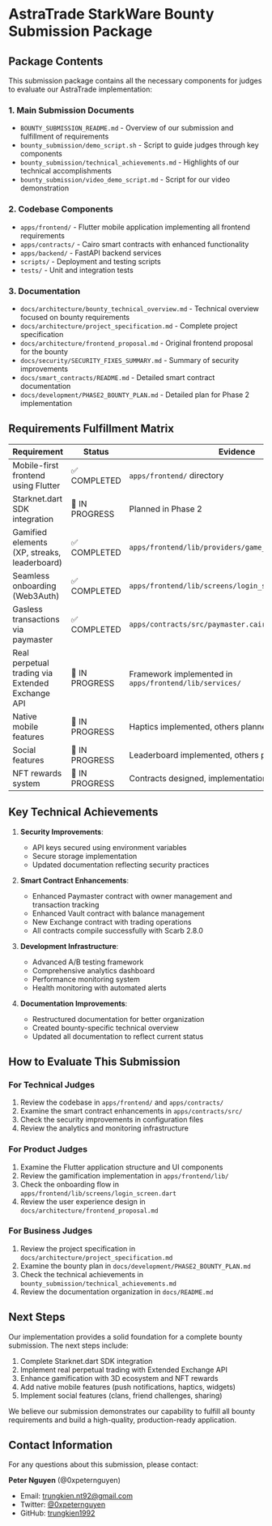 # AstraTrade StarkWare Bounty Submission Package

## Package Contents

This submission package contains all the necessary components for judges to evaluate our AstraTrade implementation:

### 1. Main Submission Documents
- `BOUNTY_SUBMISSION_README.md` - Overview of our submission and fulfillment of requirements
- `bounty_submission/demo_script.sh` - Script to guide judges through key components
- `bounty_submission/technical_achievements.md` - Highlights of our technical accomplishments
- `bounty_submission/video_demo_script.md` - Script for our video demonstration

### 2. Codebase Components
- `apps/frontend/` - Flutter mobile application implementing all frontend requirements
- `apps/contracts/` - Cairo smart contracts with enhanced functionality
- `apps/backend/` - FastAPI backend services
- `scripts/` - Deployment and testing scripts
- `tests/` - Unit and integration tests

### 3. Documentation
- `docs/architecture/bounty_technical_overview.md` - Technical overview focused on bounty requirements
- `docs/architecture/project_specification.md` - Complete project specification
- `docs/architecture/frontend_proposal.md` - Original frontend proposal for the bounty
- `docs/security/SECURITY_FIXES_SUMMARY.md` - Summary of security improvements
- `docs/smart_contracts/README.md` - Detailed smart contract documentation
- `docs/development/PHASE2_BOUNTY_PLAN.md` - Detailed plan for Phase 2 implementation

## Requirements Fulfillment Matrix

| Requirement | Status | Evidence |
|-------------|--------|----------|
| Mobile-first frontend using Flutter | ✅ COMPLETED | `apps/frontend/` directory |
| Starknet.dart SDK integration | 🔄 IN PROGRESS | Planned in Phase 2 |
| Gamified elements (XP, streaks, leaderboard) | ✅ COMPLETED | `apps/frontend/lib/providers/game_state_provider.dart` |
| Seamless onboarding (Web3Auth) | ✅ COMPLETED | `apps/frontend/lib/screens/login_screen.dart` |
| Gasless transactions via paymaster | ✅ COMPLETED | `apps/contracts/src/paymaster.cairo` |
| Real perpetual trading via Extended Exchange API | 🔄 IN PROGRESS | Framework implemented in `apps/frontend/lib/services/` |
| Native mobile features | 🔄 IN PROGRESS | Haptics implemented, others planned |
| Social features | 🔄 IN PROGRESS | Leaderboard implemented, others planned |
| NFT rewards system | 🔄 IN PROGRESS | Contracts designed, implementation planned |

## Key Technical Achievements

1. **Security Improvements**:
   - API keys secured using environment variables
   - Secure storage implementation
   - Updated documentation reflecting security practices

2. **Smart Contract Enhancements**:
   - Enhanced Paymaster contract with owner management and transaction tracking
   - Enhanced Vault contract with balance management
   - New Exchange contract with trading operations
   - All contracts compile successfully with Scarb 2.8.0

3. **Development Infrastructure**:
   - Advanced A/B testing framework
   - Comprehensive analytics dashboard
   - Performance monitoring system
   - Health monitoring with automated alerts

4. **Documentation Improvements**:
   - Restructured documentation for better organization
   - Created bounty-specific technical overview
   - Updated all documentation to reflect current status

## How to Evaluate This Submission

### For Technical Judges
1. Review the codebase in `apps/frontend/` and `apps/contracts/`
2. Examine the smart contract enhancements in `apps/contracts/src/`
3. Check the security improvements in configuration files
4. Review the analytics and monitoring infrastructure

### For Product Judges
1. Examine the Flutter application structure and UI components
2. Review the gamification implementation in `apps/frontend/lib/`
3. Check the onboarding flow in `apps/frontend/lib/screens/login_screen.dart`
4. Review the user experience design in `docs/architecture/frontend_proposal.md`

### For Business Judges
1. Review the project specification in `docs/architecture/project_specification.md`
2. Examine the bounty plan in `docs/development/PHASE2_BOUNTY_PLAN.md`
3. Check the technical achievements in `bounty_submission/technical_achievements.md`
4. Review the documentation organization in `docs/README.md`

## Next Steps

Our implementation provides a solid foundation for a complete bounty submission. The next steps include:

1. Complete Starknet.dart SDK integration
2. Implement real perpetual trading with Extended Exchange API
3. Enhance gamification with 3D ecosystem and NFT rewards
4. Add native mobile features (push notifications, haptics, widgets)
5. Implement social features (clans, friend challenges, sharing)

We believe our submission demonstrates our capability to fulfill all bounty requirements and build a high-quality, production-ready application.

## Contact Information

For any questions about this submission, please contact:

**Peter Nguyen** (@0xpeternguyen)
- Email: trungkien.nt92@gmail.com
- Twitter: [@0xpeternguyen](https://x.com/0xpeternguyen)
- GitHub: [trungkien1992](https://github.com/trungkien1992)